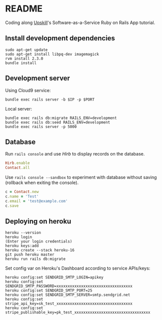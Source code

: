# README

Coding along [Upskill](http://upskillcourses.com)'s Software-as-a-Service Ruby on Rails App tutorial.

## Install development dependencies

```
sudo apt-get update
sudo apt-get install libpq-dev imagemagick
rvm install 2.3.0
bundle install
```

## Development server

Using Cloud9 service:

```
bundle exec rails server -b $IP -p $PORT 
```

Local server:

```
bundle exec rails db:migrate RAILS_ENV=development
bundle exec rails db:seed RAILS_ENV=development
bundle exec rails server -p 5000
```

## Database

Run `rails console` and use *Hirb* to display records on the database.

~~~ruby
Hirb.enable
Contact.all
~~~

Use `rails console --sandbox` to experiment with database without saving (rollback when exiting the console).

~~~ruby
c = Contact.new
c.name = 'Test'
c.email = 'test@example.com'
c.save
~~~

## Deploying on heroku

```
heroku --version
heroku login
(Enter your login credentials)
heroku keys:add
heroku create --stack heroku-16
git push heroku master
heroku run rails db:migrate
```

Set config var on Heroku's Dashboard according to service APIs/keys:

```
heroku config:set SENDGRID_SMTP_LOGIN=apikey
heroku config:set SENDGRID_SMTP_PASSWORD=xxxxxxxxxxxxxxxxxxxxxxxxxxxxxxxxxx
heroku config:set SENDGRID_SMTP_PORT=25
heroku config:set SENDGRID_SMTP_SERVER=smtp.sendgrid.net
heroku config:set stripe_api_key=sk_test_xxxxxxxxxxxxxxxxxxxxxxxxxxxxxxxxxx
heroku config:set stripe_publishable_key=pk_test_xxxxxxxxxxxxxxxxxxxxxxxxxxxxxxxxxx
```
